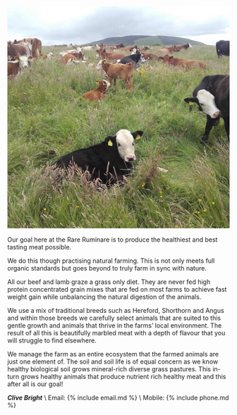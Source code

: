 ![Some Cows](/images/cowmeeting-square.jpg)

Our goal here at the Rare Ruminare is to produce the healthiest and best tasting meat possible.

We do this though practising natural farming. This is not only meets full organic standards but goes beyond to truly farm in sync with nature.

All our beef and lamb graze a grass only diet. They are never fed high protein concentrated grain mixes that are fed on most farms to achieve fast weight gain while unbalancing the natural digestion of the animals.

We use a mix of traditional breeds such as Hereford, Shorthorn and Angus and within those breeds we carefully select animals that are suited to this gentle growth and animals that thrive in the farms’ local environment. The result of all this is beautifully marbled meat with a depth of flavour that you will struggle to find elsewhere.

We manage the farm as an entire ecosystem that the farmed animals are just one element of. The soil and soil life is of equal concern as we know healthy biological soil grows mineral-rich diverse grass pastures. This in-turn grows healthy animals that produce nutrient rich healthy meat and this after all is our goal!

***Clive Bright*** \\
Email: {% include email.md %} \\
Mobile: {% include phone.md %}


